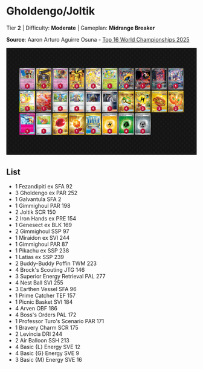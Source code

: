 # Gholdengo/Joltik

Tier **2** | Difficulty: **Moderate** | Gameplan: **Midrange Breaker**

**Source**: Aaron Arturo Aguirre Osuna - [Top 16 World Championships 2025](https://limitlesstcg.com/decks/list/18931)

![decklist](../../!Images/Standard/18SVI-BBWF/Gholdengo-Joltik.png)

## List
* 1 Fezandipiti ex SFA 92
* 3 Gholdengo ex PAR 252
* 1 Galvantula SFA 2
* 1 Gimmighoul PAR 198
* 2 Joltik SCR 150
* 2 Iron Hands ex PRE 154
* 1 Genesect ex BLK 169
* 2 Gimmighoul SSP 97
* 1 Miraidon ex SVI 244
* 1 Gimmighoul PAR 87
* 1 Pikachu ex SSP 238
* 1 Latias ex SSP 239
* 2 Buddy-Buddy Poffin TWM 223
* 4 Brock's Scouting JTG 146
* 3 Superior Energy Retrieval PAL 277
* 4 Nest Ball SVI 255
* 3 Earthen Vessel SFA 96
* 1 Prime Catcher TEF 157
* 1 Picnic Basket SVI 184
* 4 Arven OBF 186
* 4 Boss's Orders PAL 172
* 1 Professor Turo's Scenario PAR 171
* 1 Bravery Charm SCR 175
* 2 Levincia DRI 244
* 2 Air Balloon SSH 213
* 4 Basic {L} Energy SVE 12
* 4 Basic {G} Energy SVE 9
* 3 Basic {M} Energy SVE 16